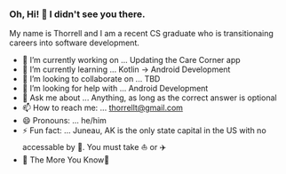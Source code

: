 ### Oh, Hi! 👋 I didn't see you there.
My name is Thorrell and I am a recent CS graduate who is transitionaing careers into software development. 



- 🔭 I’m currently working on ... Updating the Care Corner app
- 🌱 I’m currently learning ... Kotlin -> Android Development
- 👯 I’m looking to collaborate on ... TBD
- 🤔 I’m looking for help with ... Android Development
- 💬 Ask me about ... Anything, as long as the correct answer is optional
- 📫 How to reach me: ... thorrellt@gmail.com 
- 😄 Pronouns: ... he/him
- ⚡ Fun fact: ... Juneau, AK is the only state capital in the US with no accessable by :car:. You must take :boat: or :airplane:
- 🌈 The More You Know🌟
